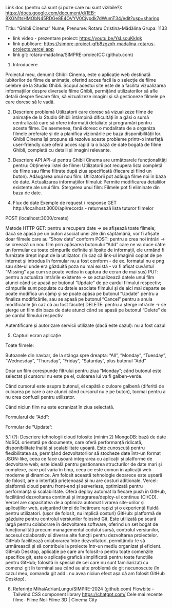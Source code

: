 Link doc (pentru că sunt și poze care nu sunt vizibile?): https://docs.google.com/document/d/1EB-8XGN1tsHMObN45RDGe8E4OVYV0Cjypdk7dWumT34/edit?usp=sharing 

Titlu: “Ghibli Cinema”
Nume, Prenume: Rotaru Cristina-Mădălina
Grupa: 1133

- link video - prezentare proiect: https://youtu.be/YsLsouKkIgk 
- link publicare: https://simpre-proiect-qfb8zgzxh-madalina-rotarus-projects.vercel.app 
- link git: rotaru-madalina/SIMPRE-proiectCC (github.com)

1. Introducere

Proiectul meu, denumit Ghibli Cinema, este o aplicație web destinată iubitorilor de filme de animație, oferind acces facil la o selecție de filme celebre de la Studio Ghibli. Scopul acestui site este de a facilita vizualizarea informațiilor despre diversele filme Ghibli, permițând utilizatorilor să afle detalii despre fiecare film, să vizualizeze imagini și să gestioneze filmele pe care doresc să le vadă.

2.  Descriere problemă
Utilizatorii care doresc să vizualizeze filme de animație de la Studio Ghibli întâmpină dificultăți în a găsi o sursă centralizată care să ofere informații detaliate și programări pentru aceste filme. De asemenea, fanii doresc o modalitate de a organiza filmele preferate și de a planifica vizionările pe baza disponibilității lor. Ghibli Cinema își propune să rezolve aceste probleme printr-o interfață user-friendly care oferă acces rapid la o bază de date bogată de filme Ghibli, completă cu detalii și imagini relevante.

3. Descriere API
API-ul pentru Ghibli Cinema are următoarele funcționalități pentru:
Obținerea listei de filme: Utilizatorii pot recupera lista completă de filme sau filme filtrate după ziua specificată (fiecare zi fiind un buton).
Adăugarea unui nou film: Utilizatorii pot adăuga filme noi în baza de date.
Actualizarea informațiilor filmului: Permite modificarea detaliilor existente ale unui film.
Ștergerea unui film: Filmele pot fi eliminate din baza de date.

4. Flux de date
Exemple de request / response
GET http://localhost:3000/api/records - returnează lista tuturor filmelor

POST (localhost:3000/create) 

Metode HTTP
GET: pentru a recupera date -> se afișează toate filmele; dacă se apasă pe un buton asociat unei zile din săptămână, vor fi afișate doar filmele care au “Show date” conform
POST: pentru a crea noi intrări -> se creează un nou film prin apăsarea butonului “Add” care ne va duce către un formular cu toate câmpurile definite și lipsite de informații, ele urmând fi furnizate drept input de la utilizator. (în caz că link-ul imaginii copiat de pe internet și introdus în formular nu a fost conform - de ex. formatul nu e png sau site-ul unde era găzduită poza nu mai există - va fi afișat cuvântul “Missing” așa cum se poate vedea în captura de ecran de mai sus)
PUT: pentru a actualiza intrările existente -> se actualizează datele unui film atunci când se apasă pe butonul “Update” de pe cardul filmului respectiv; câmpurile sunt populate cu datele asociate filmului și de aici mai departe se poate modifica un câmp și se poate apăsa pe butonul “Update” pentru a finaliza modificările, sau se apasă pe butonul “Cancel” pentru a anula modificările (în caz că au fost făcute)
DELETE: pentru a șterge intrările -> se șterge un film din baza de date atunci când se apasă pe butonul “Delete” de pe cardul filmului respectiv

Autentificare și autorizare servicii utilizate (dacă este cazul): nu a fost cazul


5. Capturi ecran aplicație





Toate filmele:

Butoanele din navbar, de la stânga spre dreapta: “All”, “Monday”, “Tuesday”, “Wednesday”, “Thursday”, “Friday”, “Saturday”, plus butonul “Add”



Doar un film corespunde filtrului pentru ziua “Monday”; când butonul este selectat și cursorul nu este pe el, culoarea lui va fi galben-verde.

Când cursorul este asupra butonul, el capătă o culoare galbenă (diferită de culoarea pe care o are atunci când cursorul nu e pe buton), tocmai pentru a nu crea confuzii pentru utilizator.


Când niciun film nu este ecranizat în ziua selectată.

Formularul de “Add”:

Formular de “Update”:


5.1 (?): Descriere tehnologii cloud folosite (minim 2)
MongoDB: bază de date NoSQL orientată pe documente, care oferă performanță ridicată, disponibilitate înaltă și scalabilitate ușoară. Este cunoscută pentru flexibilitatea sa, permițând dezvoltatorilor să stocheze date într-un format JSON-like, ceea ce face ușoară integrarea cu aplicații și platforme de dezvoltare web; este ideală pentru gestionarea structurilor de date mari și complexe, care pot varia în timp, ceea ce este comun în aplicații web moderne și dinamice. Am folosit această tehnologie deoarece este ușoară de folosit, are o interfață prietenoasă și nu are costuri adiționale.
Vercel: platformă cloud pentru front-end și serverless, optimizată pentru performanță și scalabilitate. Oferă deploy automat la fiecare push în GitHub, facilitând dezvoltarea continuă și integrarea/deploy-ul continuu (CI/CD). Vercel are capacitatea de a optimiza automat livrarea site-urilor și aplicațiilor web, asigurând timpi de încărcare rapizi și o experiență fluidă pentru utilizatori. (ușor de folosit, nu implică costuri)
GitHub: platformă de găzduire pentru controlul versiunilor folosind Git. Este utilizată pe scară largă pentru colaborare în dezvoltarea software, oferind un set bogat de funcționalități precum managementul codului sursă, controlul versiunilor, accesul colaborativ și diverse alte funcții pentru dezvoltarea proiectelor. GitHub facilitează colaborarea între dezvoltatori, permițându-le să urmărească și să contribuie la proiecte într-un mediu organizat și eficient. GitHub Desktop, aplicație pe care am folosit-o pentru toate comenzile specifice git, este o aplicație grafică simplificată pentru toate funcțiile pentru GitHub; folosită în special de cei care nu sunt familiarizați cu comenzi git în terminal sau când au alte problemă de git necunoscute (în cazul meu, comanda git add . nu avea niciun efect așa că am folosit GitHub Desktop).


6. Referințe
MihaiAdrianLungu/SIMPRE-2024 (github.com)
Flowbite - Tailwind CSS component library
https://chatgpt.com/ 
Cele mai recente filme- Filme Noi-Filme 3D | Cinema City
